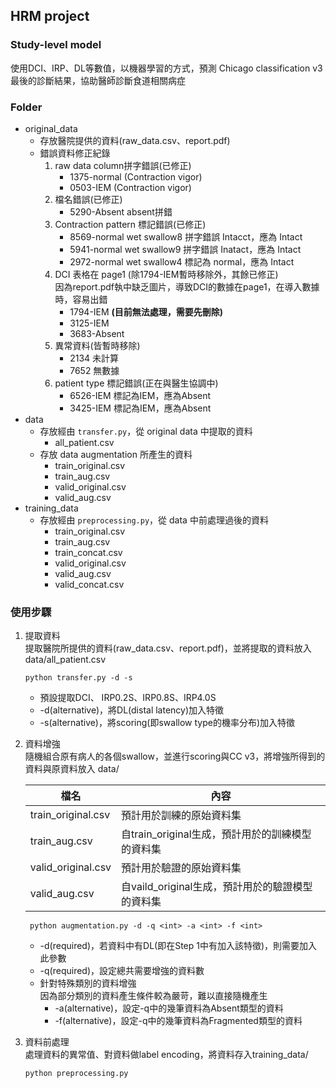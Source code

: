 ## HRM project

### Study-level model
使用DCI、IRP、DL等數值，以機器學習的方式，預測 Chicago classification v3 最後的診斷結果，協助醫師診斷食道相關病症

### Folder

* original_data
    * 存放醫院提供的資料(raw_data.csv、report.pdf)
    * 錯誤資料修正紀錄
        1. raw data column拼字錯誤(已修正)
            * 1375-normal (Contraction vigor)
            * 0503-IEM (Contraction vigor)
        2. 檔名錯誤(已修正)
            * 5290-Absent absent拼錯
        3. Contraction pattern 標記錯誤(已修正)
            * 8569-normal wet swallow8 拼字錯誤 Intacct，應為 Intact
            * 5941-normal wet swallow9 拼字錯誤 Inatact，應為 Intact
            * 2972-normal wet swallow4 標記為 normal，應為 Intact
        4. DCI 表格在 page1 (除1794-IEM暫時移除外，其餘已修正)
            <br>因為report.pdf執中缺乏圖片，導致DCI的數據在page1，在導入數據時，容易出錯
            * 1794-IEM **(目前無法處理，需要先刪除)**
            * 3125-IEM
            * 3683-Absent
        5. 異常資料(皆暫時移除)
            * 2134 未計算
            * 7652 無數據
        6. patient type 標記錯誤(正在與醫生協調中)
            * 6526-IEM 標記為IEM，應為Absent
            * 3425-IEM 標記為IEM，應為Absent
* data
    * 存放經由 `transfer.py`，從 original data 中提取的資料
        * all_patient.csv
    * 存放 data augmentation 所產生的資料
        * train_original.csv
        * train_aug.csv
        * valid_original.csv
        * valid_aug.csv
* training_data
    * 存放經由 `preprocessing.py`，從 data 中前處理過後的資料
        * train_original.csv
        * train_aug.csv
        * train_concat.csv
        * valid_original.csv
        * valid_aug.csv
        * valid_concat.csv

### 使用步驟

1.  提取資料<br>
    提取醫院所提供的資料(raw_data.csv、report.pdf)，並將提取的資料放入 data/all_patient.csv
    ```shell=0
    python transfer.py -d -s
    ```
    * 預設提取DCI、 IRP0.2S、IRP0.8S、IRP4.0S
    * -d(alternative)，將DL(distal latency)加入特徵
    * -s(alternative)，將scoring(即swallow type的機率分布)加入特徵

2. 資料增強<br>
   隨機組合原有病人的各個swallow，並進行scoring與CC v3，將增強所得到的資料與原資料放入 data/
  
    | 檔名 | 內容 |
    | -------- | -------- | 
    | train_original.csv   |  預計用於訓練的原始資料集     |
    | train_aug.csv   |   自train_original生成，預計用於的訓練模型的資料集  | 
    | valid_original.csv   |  預計用於驗證的原始資料集     | 
    | valid_aug.csv   |  自vaild_original生成，預計用於的驗證模型的資料集    | 

   ```shell=0
    python augmentation.py -d -q <int> -a <int> -f <int>
    ```
    
    * -d(required)，若資料中有DL(即在Step 1中有加入該特徵)，則需要加入此參數
    * -q(required)，設定總共需要增強的資料數
    * 針對特殊類別的資料增強
        <br>因為部分類別的資料產生條件較為嚴苛，難以直接隨機產生
        * -a(alternative)，設定-q中的幾筆資料為Absent類型的資料
        * -f(alternative)，設定-q中的幾筆資料為Fragmented類型的資料

3. 資料前處理<br>
   處理資料的異常值、對資料做label encoding，將資料存入training_data/
    
    ```shell=0
    python preprocessing.py
    ```